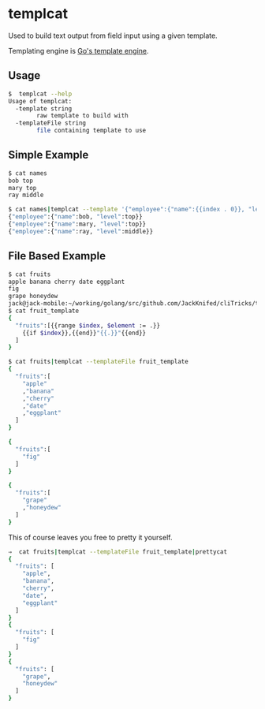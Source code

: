 templcat
========

Used to build text output from field input using a given template.

Templating engine is [Go's template engine](https://golang.org/pkg/text/template).

Usage
-----

```bash
$  templcat --help
Usage of templcat:
  -template string
    	raw template to build with
  -templateFile string
    	file containing template to use
```

Simple Example
--------------

```bash
$ cat names
bob top
mary top
ray middle
```

```bash
$ cat names|templcat --template '{"employee":{"name":{{index . 0}}, "level":{{index . 1}}}}'
{"employee":{"name":bob, "level":top}}
{"employee":{"name":mary, "level":top}}
{"employee":{"name":ray, "level":middle}}
```

File Based Example
------------------

```bash
$ cat fruits
apple banana cherry date eggplant
fig
grape honeydew
jack@jack-mobile:~/working/golang/src/github.com/JackKnifed/cliTricks/templcat|master⚡
$ cat fruit_template
{
  "fruits":[{{range $index, $element := .}}
	{{if $index}},{{end}}"{{.}}"{{end}}
  ]
}
```

```bash
$ cat fruits|templcat --templateFile fruit_template
{
  "fruits":[
	"apple"
	,"banana"
	,"cherry"
	,"date"
	,"eggplant"
  ]
}

{
  "fruits":[
	"fig"
  ]
}

{
  "fruits":[
	"grape"
	,"honeydew"
  ]
}
```

This of course leaves you free to pretty it yourself.

```bash
⇒  cat fruits|templcat --templateFile fruit_template|prettycat
{
  "fruits": [
    "apple",
    "banana",
    "cherry",
    "date",
    "eggplant"
  ]
}
{
  "fruits": [
    "fig"
  ]
}
{
  "fruits": [
    "grape",
    "honeydew"
  ]
}
```